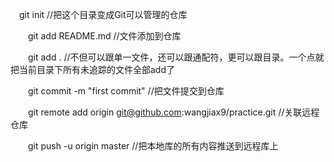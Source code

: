 　git init //把这个目录变成Git可以管理的仓库

　　git add README.md //文件添加到仓库

　　git add . //不但可以跟单一文件，还可以跟通配符，更可以跟目录。一个点就把当前目录下所有未追踪的文件全部add了 

　　git commit -m "first commit" //把文件提交到仓库

　　git remote add origin git@github.com:wangjiax9/practice.git //关联远程仓库

　　git push -u origin master //把本地库的所有内容推送到远程库上